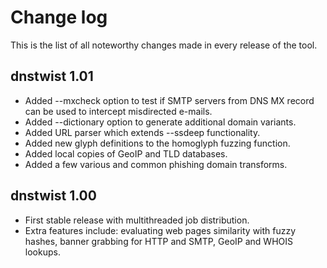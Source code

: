 Change log
==========

This is the list of all noteworthy changes made in every release of the tool.

dnstwist 1.01
-------------

- Added --mxcheck option to test if SMTP servers from DNS MX record can be used
  to intercept misdirected e-mails.
- Added --dictionary option to generate additional domain variants.
- Added URL parser which extends --ssdeep functionality.
- Added new glyph definitions to the homoglyph fuzzing function.
- Added local copies of GeoIP and TLD databases.
- Added a few various and common phishing domain transforms.

dnstwist 1.00
-------------

- First stable release with multithreaded job distribution.
- Extra features include: evaluating web pages similarity with fuzzy hashes,
  banner grabbing for HTTP and SMTP, GeoIP and WHOIS lookups.
